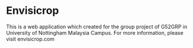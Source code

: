 Envisicrop
==========
This is a web application which created for the group project of G52GRP in University of Nottingham Malaysia Campus.
For more information, please visit envisicrop.com
